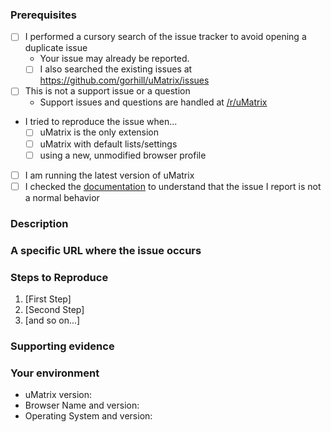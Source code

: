 <!-- Do NOT delete this template or any part of it when submitting your issue -->

### Prerequisites

<!-- Check the appropriate boxes after you submit your issue -->
<!-- Speculated performance issues will be marked as invalid and closed if they do not come with actual profiling data + analysis supporting the claim -->

- [ ] I performed a cursory search of the issue tracker to avoid opening a duplicate issue
    - Your issue may already be reported.
    - [ ] I also searched the existing issues at <https://github.com/gorhill/uMatrix/issues>
- [ ] This is not a support issue or a question
    - Support issues and questions are handled at [/r/uMatrix](https://old.reddit.com/r/uMatrix/)
- I tried to reproduce the issue when...
    - [ ] uMatrix is the only extension
    - [ ] uMatrix with default lists/settings
    - [ ] using a new, unmodified browser profile
- [ ] I am running the latest version of uMatrix
- [ ] I checked the [documentation](https://github.com/gorhill/uMatrix/wiki) to understand that the issue I report is not a normal behavior

### Description

<!-- Description of the bug or feature -->

### A specific URL where the issue occurs

<!-- This is mandatory for issue happening on a web page -->

### Steps to Reproduce

1. [First Step]
2. [Second Step]
3. [and so on...]

### Supporting evidence

<!--
    You MUST provide supporting evidence: screenshots of logger,
    browser console, dashboard/popup panel settings, etc -- i.e. all
    the necessary information which objectively demonstrate there
    is an issue.
-->

### Your environment

* uMatrix version:
* Browser Name and version:
* Operating System and version:
